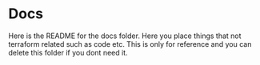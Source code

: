 # Docs

Here is the README for the docs folder. Here you place things that not terraform related such as code etc. This is only for reference and you can delete this folder if you dont need it.